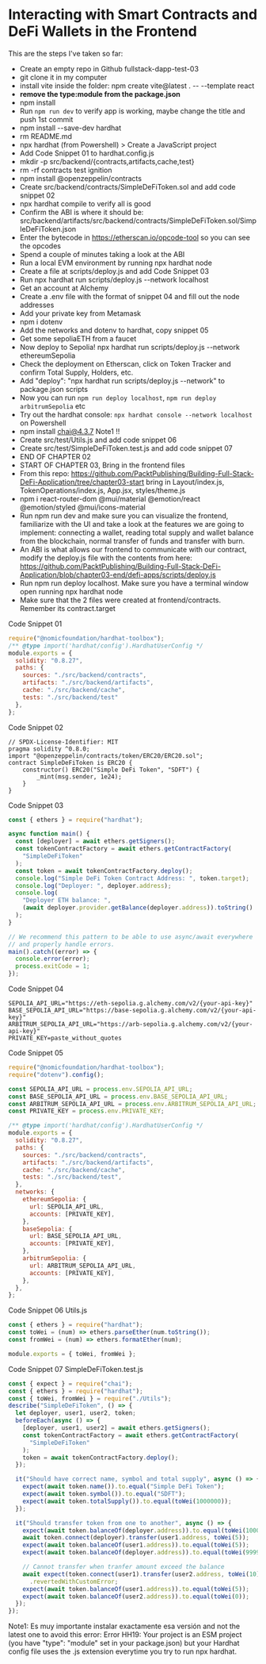 # Interacting with Smart Contracts and DeFi Wallets in the Frontend

This are the steps I've taken so far:

- Create an empty repo in Github fullstack-dapp-test-03
- git clone it in my computer
- install vite inside the folder: npm create vite@latest . -- --template react
- **remove the type:module from the package.json**
- npm install
- Run `npm run dev` to verify app is working, maybe change the title and push 1st commit
- npm install --save-dev hardhat
- rm README.md
- npx hardhat (from Powershell) > Create a JavaScript project
- Add Code Snippet 01 to hardhat.config.js
- mkdir -p src/backend/{contracts,artifacts,cache,test}
- rm -rf contracts test ignition
- npm install @openzeppelin/contracts
- Create src/backend/contracts/SimpleDeFiToken.sol and add code snippet 02
- npx hardhat compile to verify all is good
- Confirm the ABI is where it should be: src/backend/artifacts/src/backend/contracts/SimpleDeFiToken.sol/SimpleDeFiToken.json
- Enter the bytecode in https://etherscan.io/opcode-tool so you can see the opcodes
- Spend a couple of minutes taking a look at the ABI
- Run a local EVM environment by running npx hardhat node
- Create a file at scripts/deploy.js and add Code Snippet 03
- Run npx hardhat run scripts/deploy.js --network localhost
- Get an account at Alchemy
- Create a .env file with the format of snippet 04 and fill out the node addresses
- Add your private key from Metamask
- npm i dotenv
- Add the networks and dotenv to hardhat, copy snippet 05
- Get some sepoliaETH from a faucet
- Now deploy to Sepolia! npx hardhat run scripts/deploy.js --network ethereumSepolia
- Check the deployment on Etherscan, click on Token Tracker and confirm Total Supply, Holders, etc.
- Add "deploy": "npx hardhat run scripts/deploy.js --network" to package.json scripts
- Now you can run `npm run deploy localhost`, `npm run deploy arbitrumSepolia` etc
- Try out the hardhat console: `npx hardhat console --network localhost` on Powershell
- npm install chai@4.3.7 Note1 !!
- Create src/test/Utils.js and add code snippet 06
- Create src/test/SimpleDeFiToken.test.js and add code snippet 07
- END OF CHAPTER 02
- START OF CHAPTER 03, Bring in the frontend files
- From this repo: https://github.com/PacktPublishing/Building-Full-Stack-DeFi-Application/tree/chapter03-start bring in Layout/index.js, TokenOperations/index.js, App.jsx, styles/theme.js
- npm i react-router-dom @mui/material @emotion/react @emotion/styled @mui/icons-material
- Run npm run dev and make sure you can visualize the frontend, familiarize with the UI and take a look at the features we are going to implement: connecting a wallet, reading total supply and wallet balance from the blockchain, normal transfer of funds and transfer with burn.
- An ABI is what allows our frontend to communicate with our contract, modify the deploy.js file with the contents from here: https://github.com/PacktPublishing/Building-Full-Stack-DeFi-Application/blob/chapter03-end/defi-apps/scripts/deploy.js
- Run npm run deploy localhost. Make sure you have a terminal window open running npx hardhat node
- Make sure that the 2 files were created at frontend/contracts. Remember its contract.target


Code Snippet 01
```javascript
require("@nomicfoundation/hardhat-toolbox");
/** @type import('hardhat/config').HardhatUserConfig */
module.exports = {
  solidity: "0.8.27",
  paths: {
    sources: "./src/backend/contracts",
    artifacts: "./src/backend/artifacts",
    cache: "./src/backend/cache",
    tests: "./src/backend/test"
  },
};
```

Code Snippet 02
```solidity
// SPDX-License-Identifier: MIT
pragma solidity ^0.8.0;
import "@openzeppelin/contracts/token/ERC20/ERC20.sol";
contract SimpleDeFiToken is ERC20 {
    constructor() ERC20("Simple DeFi Token", "SDFT") {
        _mint(msg.sender, 1e24);
    }
}
```

Code Snippet 03
```javascript
const { ethers } = require("hardhat");

async function main() {
  const [deployer] = await ethers.getSigners();
  const tokenContractFactory = await ethers.getContractFactory(
    "SimpleDeFiToken"
  );
  const token = await tokenContractFactory.deploy();
  console.log("Simple DeFi Token Contract Address: ", token.target);
  console.log("Deployer: ", deployer.address);
  console.log(
    "Deployer ETH balance: ",
    (await deployer.provider.getBalance(deployer.address)).toString()
  );
}

// We recommend this pattern to be able to use async/await everywhere
// and properly handle errors.
main().catch((error) => {
  console.error(error);
  process.exitCode = 1;
});
```

Code Snippet 04
```shell
SEPOLIA_API_URL="https://eth-sepolia.g.alchemy.com/v2/{your-api-key}"
BASE_SEPOLIA_API_URL="https://base-sepolia.g.alchemy.com/v2/{your-api-key}"
ARBITRUM_SEPOLIA_API_URL="https://arb-sepolia.g.alchemy.com/v2/{your-api-key}"
PRIVATE_KEY=paste_without_quotes
```

Code Snippet 05
```javascript
require("@nomicfoundation/hardhat-toolbox");
require("dotenv").config();

const SEPOLIA_API_URL = process.env.SEPOLIA_API_URL;
const BASE_SEPOLIA_API_URL = process.env.BASE_SEPOLIA_API_URL;
const ARBITRUM_SEPOLIA_API_URL = process.env.ARBITRUM_SEPOLIA_API_URL;
const PRIVATE_KEY = process.env.PRIVATE_KEY;

/** @type import('hardhat/config').HardhatUserConfig */
module.exports = {
  solidity: "0.8.27",
  paths: {
    sources: "./src/backend/contracts",
    artifacts: "./src/backend/artifacts",
    cache: "./src/backend/cache",
    tests: "./src/backend/test",
  },
  networks: {
    ethereumSepolia: {
      url: SEPOLIA_API_URL,
      accounts: [PRIVATE_KEY],
    },
    baseSepolia: {
      url: BASE_SEPOLIA_API_URL,
      accounts: [PRIVATE_KEY],
    },
    arbitrumSepolia: {
      url: ARBITRUM_SEPOLIA_API_URL,
      accounts: [PRIVATE_KEY],
    },
  },
};

```

Code Snippet 06 Utils.js
```javascript
const { ethers } = require("hardhat");
const toWei = (num) => ethers.parseEther(num.toString());
const fromWei = (num) => ethers.formatEther(num);

module.exports = { toWei, fromWei };
```

Code Snippet 07 SimpleDeFiToken.test.js
```javascript
const { expect } = require("chai");
const { ethers } = require("hardhat");
const { toWei, fromWei } = require("./Utils");
describe("SimpleDeFiToken", () => {
  let deployer, user1, user2, token;
  beforeEach(async () => {
    [deployer, user1, user2] = await ethers.getSigners();
    const tokenContractFactory = await ethers.getContractFactory(
      "SimpleDeFiToken"
    );
    token = await tokenContractFactory.deploy();
  });

  it("Should have correct name, symbol and total supply", async () => {
    expect(await token.name()).to.equal("Simple DeFi Token");
    expect(await token.symbol()).to.equal("SDFT");
    expect(await token.totalSupply()).to.equal(toWei(1000000));
  });

  it("Should transfer token from one to another", async () => {
    expect(await token.balanceOf(deployer.address)).to.equal(toWei(1000000));
    await token.connect(deployer).transfer(user1.address, toWei(5));
    expect(await token.balanceOf(user1.address)).to.equal(toWei(5));
    expect(await token.balanceOf(deployer.address)).to.equal(toWei(999995));

    // Cannot transfer when tranfer amount exceed the balance
    await expect(token.connect(user1).transfer(user2.address, toWei(10))).to.be
      .revertedWithCustomError;
    expect(await token.balanceOf(user1.address)).to.equal(toWei(5));
    expect(await token.balanceOf(user2.address)).to.equal(toWei(0));
  });
});
```


Note1: Es muy importante instalar exactamente esa versión and not the latest one to avoid this error: Error HH19: Your project is an ESM project (you have "type": "module" set in your package.json) but your Hardhat config file uses the .js extension everytime you try to run npx hardhat.